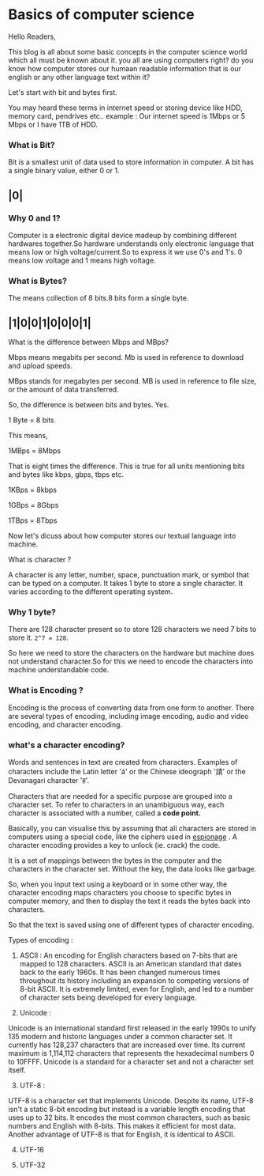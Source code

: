 # Basics of computer science 

Hello Readers,

This blog is all about some basic concepts in the computer science world which all must be known about it.
you all are using computers right? do you know how computer stores our humaan readable information that is our english or any other language text within it?

Let's start with bit and bytes first.

You may heard these terms in internet speed or storing device like HDD, memory card, pendrives etc..
example : Our internet speed is 1Mbps or 5 Mbps or I have 1TB of HDD.

### What is Bit? 
Bit is a smallest unit of data used to store information in computer. A bit has a single binary value, either 0 or 1.

|0|
---


### Why 0 and 1?


Computer is a electronic digital device madeup by combining different hardwares together.So hardware understands only electronic language that means low or high voltage/current.So to express it we use 0's and 1's.
0 means low voltage and 1 means high voltage.


### What is Bytes? 

The means collection of 8 bits.8 bits form a single byte.

|1|0|0|1|0|0|0|1|
-----------------


What is the difference between Mbps and MBps?

Mbps means megabits per second. Mb is used in reference to download and upload speeds.

MBps stands for megabytes per second. MB is used in reference to file size, or the amount of data transferred.

So, the difference is between bits and bytes. Yes. 

1 Byte = 8 bits 

This means, 

1MBps = 8Mbps 

That is eight times the difference. This is true for all units mentioning bits and bytes like kbps, gbps, tbps etc.

1KBps = 8kbps

1GBps = 8Gbps

1TBps = 8Tbps 


Now let's dicuss about how computer stores our textual language into machine.

What is character ?

A character is any letter, number, space, punctuation mark, or symbol that can be typed on a computer.
It takes 1 byte to store a single character. It varies according to the different operating system.


### Why 1 byte?
There are 128 character present so to store 128 characters we need 7 bits to store it. `2^7 = 128`.

So here we need to store the characters on the hardware but machine does not understand character.So for this
we need to encode the characters into machine understandable code.


### What is Encoding ?

Encoding is the process of converting data from one form to another. 
There are several types of encoding, including image encoding, audio and video encoding, and character encoding.


### what's a character encoding?

Words and sentences in text are created from characters. 
Examples of characters include the Latin letter 'á' or the Chinese ideograph '請' or the Devanagari character 'ह'.


Characters that are needed for a specific purpose are grouped into a character set.
To refer to characters in an unambiguous way, each character is associated with a number, called a **code point.**


Basically, you can visualise this by assuming that all characters are stored in computers using a special code, 
like the ciphers used in [espionage](https://en.wikipedia.org/wiki/Espionage) . A character encoding provides a key to unlock (ie. crack) the code.


It is a set of mappings between the bytes in the computer and the characters in the character set. 
Without the key, the data looks like garbage.


So, when you input text using a keyboard or in some other way, 
the character encoding maps characters you choose to specific bytes in computer memory, 
and then to display the text it reads the bytes back into characters.


So that the text is saved using one of different types of character encoding.

Types of encoding : 

1. ASCII :
An encoding for English characters based on 7-bits that are mapped to 128 characters. 
ASCII is an American standard that dates back to the early 1960s. 
It has been changed numerous times throughout its history including an expansion to competing versions of 8-bit ASCII. 
It is extremely limited, even for English, and led to a number of character sets being developed for every language.


2. Unicode :

Unicode is an international standard first released in the early 1990s to unify 135 modern and historic languages 
under a common character set. It currently has 128,237 characters that are increased over time. 
Its current maximum is 1,114,112 characters that represents the hexadecimal numbers 0 to 10FFFF. 
Unicode is a standard for a character set and not a character set itself.

3. UTF-8 :

UTF-8 is a character set that implements Unicode. Despite its name, UTF-8 isn't a static 8-bit encoding but instead is a variable length encoding that uses up to 32 bits. It encodes the most common characters, such as basic numbers and English with 8-bits. This makes it efficient for most data. Another advantage of UTF-8 is that for English, it is identical to ASCII.

4. UTF-16 

5. UTF-32 














